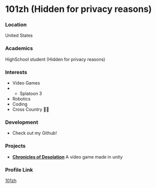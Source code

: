 # 101zh \(Hidden for privacy reasons\)

### Location

United States

### Academics

HighSchool student \(Hidden for privacy reasons\)

### Interests

- Video Games
- - Splatoon 3
- Robotics
- Coding
- Cross Country 🏃‍♂️

### Development

- Check out my Github!

### Projects

- [**Chronicles of Desolation**](101zh.itch.io/chronicles-of-desolation) A video game made in unity

### Profile Link

[101zh](https://github.com/101zh/)